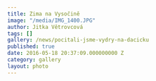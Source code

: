 ```yaml
---
title: Zima na Vysočině
image: "/media/IMG_1400.JPG"
author: Jitka Větrovcová
tags: []
gallery: /news/pocitali-jsme-vydry-na-dacicku
published: true
date: 2016-05-18 20:37:09.000000000 Z
category: gallery
layout: photo
---
```

